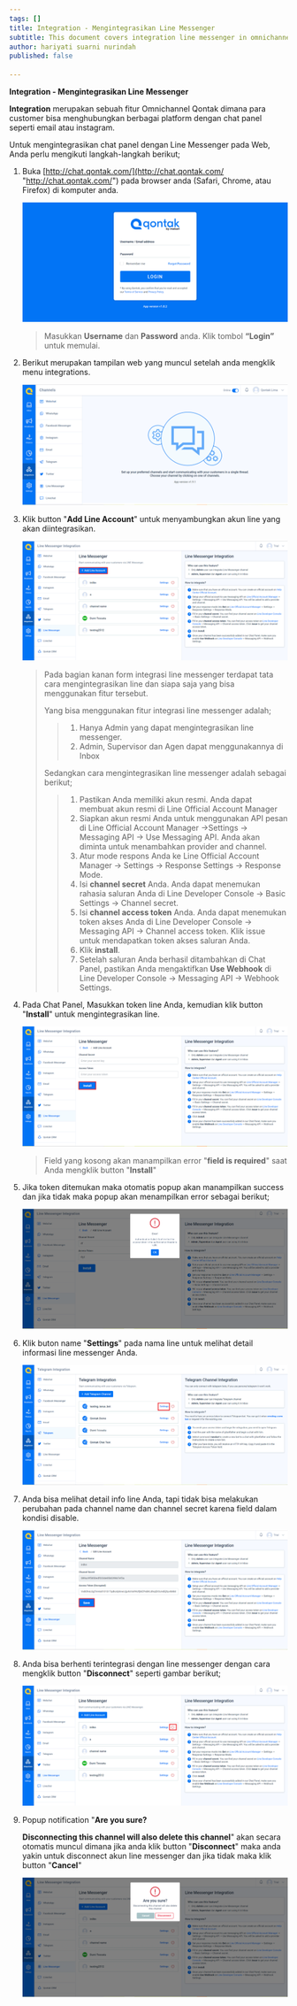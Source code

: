 ```yaml
---
tags: []
title: Integration - Mengintegrasikan Line Messenger
subtitle: This document covers integration line messenger in omnichannel system
author: hariyati suarni nurindah
published: false

---
```

**Integration - Mengintegrasikan Line Messenger**

**Integration** merupakan sebuah fitur Omnichannel Qontak dimana para customer bisa menghubungkan berbagai platform dengan chat panel seperti email atau instagram.

Untuk mengintegrasikan chat panel dengan Line Messenger pada Web, Anda perlu mengikuti langkah-langkah berikut;

1. Buka [http://chat.qontak.com/](http://chat.qontak.com/ "http://chat.qontak.com/") pada browser anda (Safari, Chrome, atau Firefox) di komputer anda.

   ![](/uploads/login-qontak-c.png)

   > Masukkan **Username** dan **Password** anda. Klik tombol **“Login”** untuk memulai.
2. Berikut merupakan tampilan web yang muncul setelah anda mengklik menu integrations.

   ![](/uploads/integrasi.PNG)
3. Klik button "**Add Line Account**" untuk menyambungkan akun line yang akan diintegrasikan.

   ![](/uploads/line.PNG)

   > Pada bagian kanan form integrasi line messenger terdapat tata cara mengintegrasikan line dan siapa saja yang bisa menggunakan fitur tersebut.
   >
   > Yang bisa menggunakan fitur integrasi line messenger adalah;
   >
   > > 1. Hanya Admin yang dapat mengintegrasikan line messenger.
   > > 2. Admin, Supervisor dan Agen dapat menggunakannya di Inbox
   >
   > Sedangkan cara mengintegrasikan line messenger adalah sebagai berikut;
   >
   > > 1. Pastikan Anda memiliki akun resmi. Anda dapat membuat akun resmi di Line Official Account Manager
   > > 2. Siapkan akun resmi Anda untuk menggunakan API pesan di Line Official Account Manager ->Settings -> Messaging API -> Use Messaging API. Anda akan diminta untuk menambahkan provider and channel.
   > > 3. Atur mode respons Anda ke Line Official Account Manager -> Settings -> Response Settings -> Response Mode.
   > > 4. Isi **channel secret** Anda. Anda dapat menemukan rahasia saluran Anda di Line Developer Console -> Basic Settings -> Channel secret.
   > > 5. Isi **channel access token** Anda. Anda dapat menemukan token akses Anda di Line Developer Console -> Messaging API -> Channel access token. Klik issue untuk mendapatkan token akses saluran Anda.
   > > 6. Klik **install**.
   > > 7. Setelah saluran Anda berhasil ditambahkan di Chat Panel, pastikan Anda mengaktifkan **Use Webhook** di Line Developer Console -> Messaging API -> Webhook Settings.
4. Pada Chat Panel, Masukkan token line Anda, kemudian klik button "**Install**" untuk mengintegrasikan line.

   ![](/uploads/line1.PNG)

   > Field yang kosong akan manampilkan error "**field is required**" saat Anda mengklik button "**Install**"
5. Jika token ditemukan maka otomatis popup akan manampilkan success dan jika tidak maka popup akan menampilkan error sebagai berikut;

   ![](/uploads/line2.PNG)
6. Klik buton name "**Settings**" pada nama line untuk melihat detail informasi line messenger Anda.

   ![](/uploads/telegram4.PNG)
7. Anda bisa melihat detail info line Anda, tapi tidak bisa melakukan perubahan pada channel name dan channel secret karena field dalam kondisi disable.

   ![](/uploads/line4.PNG)
8. Anda bisa berhenti terintegrasi dengan line messenger  dengan cara mengklik button "**Disconnect**" seperti gambar berikut;

   ![](/uploads/line5.PNG)
9. Popup notification "**Are you sure?**

   **Disconnecting this channel will also delete this channel**" akan secara otomatis muncul dimana jika anda klik button "**Disconnect**" maka anda yakin untuk disconnect akun line messenger dan jika tidak maka klik button "**Cancel**"

   ![](/uploads/line6.PNG)